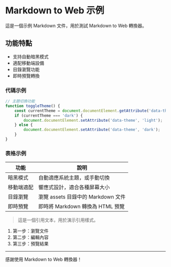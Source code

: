 # Markdown to Web 示例

這是一個示例 Markdown 文件，用於測試 Markdown to Web 轉換器。

## 功能特點

- 支持自動暗黑模式
- 適配移動端設備
- 目錄瀏覽功能
- 即時預覽轉換

### 代碼示例

```javascript
// 主題切換功能
function toggleTheme() {
    const currentTheme = document.documentElement.getAttribute('data-theme');
    if (currentTheme === 'dark') {
        document.documentElement.setAttribute('data-theme', 'light');
    } else {
        document.documentElement.setAttribute('data-theme', 'dark');
    }
}
```

### 表格示例

| 功能 | 說明 |
|------|------|
| 暗黑模式 | 自動適應系統主題，或手動切換 |
| 移動端適配 | 響應式設計，適合各種屏幕大小 |
| 目錄瀏覽 | 瀏覽 assets 目錄中的 Markdown 文件 |
| 即時預覽 | 即時將 Markdown 轉換為 HTML 預覽 |

> 這是一個引用文本，用於演示引用樣式。

1. 第一步：瀏覽文件
2. 第二步：編輯內容
3. 第三步：預覽結果

---

感謝使用 Markdown to Web 轉換器！
